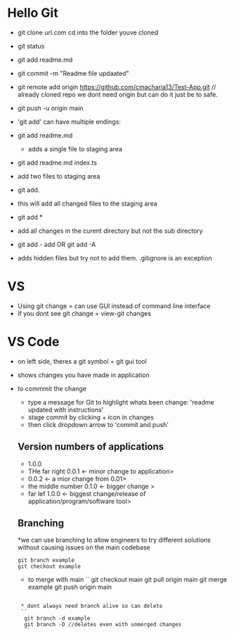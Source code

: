 # Hello Git

* git clone url.com
cd into the folder youve cloned
* git status 
* git add readme.md
* git commit -m "Readme file updaated"
* git remote add origin https://github.com/cmacharia13/Test-App.git // already cloned repo we dont need origin but can do it just be to safe.
* git push -u origin main

* 'git add' can have multiple endings:
 * git add readme.md
   * adds a single file to staging area
 * git add readme.md index.ts
  * add two files to staging area
 * git add.
  * this will add all changed files to the staging area
 * git add *
  * add all changes in the curent  directory but not the sub directory
 * git add - add OR git add -A
  * adds hidden files but try not to add them. .gitignore is an exception

  # VS
  * Using git change = can use GUI instead of command line interface
  * if you dont see git change = view-git changes

  # VS Code
  * on left side, theres a git symbol = git gui tool
  * shows changes you have made in application
 * to commmit the change 
   * type a message for Git to highlight whats been change: 'readme updated with instructions'
   * stage commit by clicking + icon in changes
   * then click dropdown arrow to 'commit and push'

   ## Version numbers of applications 

    * 1.0.0
    * THe far right 0.0.1 <- minor change to application>
     * 0.0.2 <- a mior change from 0.01>
    * the middle number 0.1.0 <- bigger change >
    * far lef 1.0.0 <- biggest change/release of application/program/software tool>

    ## Branching 

    *we can use branching to allow engineers to try different solutions without causing issues on the main codebase

    ````
    git branch example
    git checkout example
    ``````
    * to merge with main
    ``
    git checkout main
    git pull origin main
    git merge example
    git push origin main
    ```
    
     * dont always need branch alive so can delete
     ``
      git branch -d example
      git branch -D //deletes even with unmerged changes
      ``